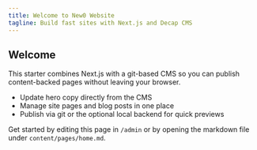```yaml
---
title: Welcome to New0 Website
tagline: Build fast sites with Next.js and Decap CMS
---
```


## Welcome

This starter combines Next.js with a git-based CMS so you can publish content-backed pages without leaving your browser.

- Update hero copy directly from the CMS
- Manage site pages and blog posts in one place
- Publish via git or the optional local backend for quick previews

Get started by editing this page in `/admin` or by opening the markdown file under `content/pages/home.md`.
